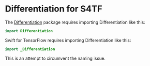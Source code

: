 # Differentiation for S4TF

The [Differentiation](https://github.com/philipturner/differentiation) package requires importing Differentiation like this:

```swift
import Differentiation
```

Swift for TensorFlow requires importing Differentiation like this:
```swift
import _Differentiation
```

This is an attempt to circumvent the naming issue.
